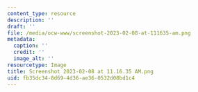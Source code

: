 ```yaml
---
content_type: resource
description: ''
draft: ''
file: /media/ocw-www/screenshot-2023-02-08-at-111635-am.png
metadata:
  caption: ''
  credit: ''
  image_alt: ''
resourcetype: Image
title: Screenshot 2023-02-08 at 11.16.35 AM.png
uid: fb35dc34-8d69-4d36-ae36-0532d08bd1c4
---
```

